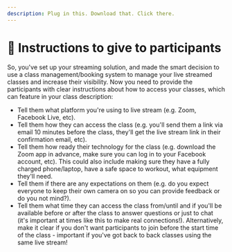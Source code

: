 ```yaml
---
description: Plug in this. Download that. Click there.
---
```


# 📝 Instructions to give to participants

So, you've set up your streaming solution, and made the smart decision to use a class management/booking system to manage your live streamed classes and increase their visibility. Now you need to provide the participants with clear instructions about how to access your classes, which can feature in your class description:

* Tell them what platform you're using to live stream \(e.g. Zoom, Facebook Live, etc\). 
* Tell them how they can access the class \(e.g. you'll send them a link via email 10 minutes before the class, they'll get the live stream link in their confirmation email, etc\). 
* Tell them how ready their technology for the class \(e.g. download the Zoom app in advance, make sure you can log in to your Facebook account, etc\). This could also include making sure they have a fully charged phone/laptop, have a safe space to workout, what equipment they'll need. 
* Tell them if there are any expectations on them \(e.g. do you expect everyone to keep their own camera on so you can provide feedback or do you not mind?\). 
* Tell them what time they can access the class from/until and if you'll be available before or after the class to answer questions or just to chat \(it's important at times like this to make real connections!\). Alternatively, make it clear if you don't want participants to join before the start time of the class - important if you've got back to back classes using the same live stream!

